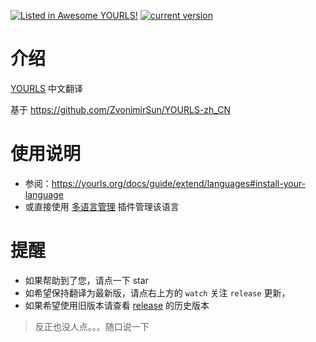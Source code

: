 [![Listed in Awesome YOURLS!](https://img.shields.io/static/v1?label=Awesome&message=YOURLS&color=C5A3BE&style=flat-square)](https://github.com/YOURLS/awesome-yourls/)  [![current version](https://img.shields.io/github/v/release/taozhiyu/yourls-translation-zh_cn?include_prereleases&display_name=release&style=flat-square&logo=github)](https://github.com/taozhiyu/yourls-translation-zh_CN/releases)

# 介绍

[YOURLS](https://github.com/YOURLS/YOURLS) 中文翻译

基于 https://github.com/ZvonimirSun/YOURLS-zh_CN

# 使用说明

- 参阅：https://yourls.org/docs/guide/extend/languages#install-your-language
- 或直接使用 [多语言管理](https://github.com/8Mi-Tech/yourls-i18n-manager/) 插件管理该语言

# 提醒

- 如果帮助到了您，请点一下 star
- 如希望保持翻译为最新版，请点右上方的 `watch` 关注 `release` 更新，
- 如果希望使用旧版本请查看 [release](https://github.com/taozhiyu/yourls-translation-zh_CN/releases) 的历史版本

> 反正也没人点。。。随口说一下
